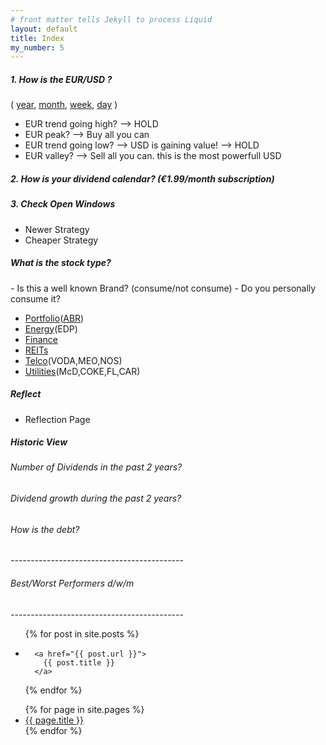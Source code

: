 ```yaml
---
# front matter tells Jekyll to process Liquid
layout: default
title: Index
my_number: 5
---
```

<h5>1. How is the EUR/USD ?</h5>
(
<a target="_blank" href="https://www.xe.com/currencycharts/?from=EUR&to=USD&view=1Y">year</a>,
<a target="_blank" href="https://www.xe.com/currencycharts/?from=EUR&to=USD&view=1M">month</a>,
<a target="_blank" href="https://www.xe.com/currencycharts/?from=EUR&to=USD&view=1W">week</a>,
<a target="_blank" href="https://www.xe.com/currencycharts/?from=EUR&to=USD&view=1D">day</a>
)
<ul>
  <li>EUR trend going high? --> HOLD</li>
  <li>EUR peak? --> Buy all you can</li>
  <li>EUR trend going low? --> USD is gaining value! --> HOLD</li>
  <li>EUR valley? --> Sell all you can. this is the most powerfull USD</li>
</ul>
<h5>2. How is your dividend calendar? (€1.99/month subscription)</h5>
<h5>3. Check Open Windows</h5>
<ul>
  <li><a target="_blank" href="/mike/current_windows_newer"></a>Newer Strategy</li>
  <li><a target="_blank" href="/mike/current_windows_cheaper"></a>Cheaper Strategy</li>
</ul>
<h5>What is the stock type?</h5>
- Is this a well known Brand? (consume/not consume)
- Do you personally consume it?
<ul>
  <li><a target="_blank" href="/mike/ss/my_selection.ss">Portfolio</a>(<a target="_blank" href="/mike/v/ABR.v">ABR</a>)</li>
  <li><a target="_blank" href="/mike/ss/energy.ss">Energy</a>(EDP)</li>
  <li><a target="_blank" href="/mike/ss/finance.ss">Finance</a></li>
  <li><a target="_blank" href="/mike/ss/real_estate.ss">REITs</a></li>
  <li><a target="_blank" href="/mike/ss/telecommunications.ss">Telco</a>(VODA,MEO,NOS)</li>
  <li><a target="_blank" href="/mike/ss/utilities.ss">Utilities</a>(McD,COKE,FL,CAR)</li>
</ul>

<h5>Reflect</h5>
<ul>
  <li><a target="_blank" href="/mike/i_reflect"></a>Reflection Page</li>
</ul>

<h5>Historic View</h5>
<h6>Number of Dividends in the past 2 years?</h6>
<h6>Dividend growth during the past 2 years?</h6>

<h6>How is the debt?</h6>
-------------------------------------------
<h6>Best/Worst Performers d/w/m</h6>
-------------------------------------------

<ul>
{% for post in site.posts %}
  <li>
    
      <a href="{{ post.url }}">
        {{ post.title }}
      </a>
    
  </li>
{% endfor %}
</ul>
<ul>
{% for page in site.pages %}
  <li>
      <a href="{{ page.url }}">
        {{ page.title }}
      </a>
  </li>
{% endfor %}
</ul>

